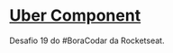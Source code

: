 # [Uber Component](https://liarleycodie.github.io/Uber-component/)

Desafio 19 do #BoraCodar da Rocketseat.

